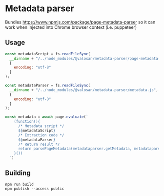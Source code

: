 # Metadata parser

Bundles https://www.npmjs.com/package/page-metadata-parser so it can work when injected into Chrome browser context (i.e. puppeteer)

## Usage

```js
const metadataScript = fs.readFileSync(
  __dirname + "/../node_modules/@valosan/metadata-parser/page-metadata-parser.bundle.js",
  {
    encoding: "utf-8"
  }
);

const metadataParser = fs.readFileSync(
  __dirname + "/../node_modules/@valosan/metadata-parser/metadata.js",
  {
    encoding: "utf-8"
  }
);

const metadata = await page.evaluate(`
    (function(){
      /* Metadata script */
      ${metadataScript}
      /* Extraction code */
      ${metadataParser}
      /* Return result */
      return parsePageMetadata(metadataparser.getMetadata, metadataparser.metadataRuleSets, document, String(window.location));
    }())
  `)
```

## Building

```
npm run build
npm publish --access public
```

